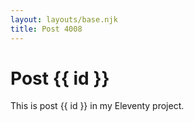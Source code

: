 ```yaml
---
layout: layouts/base.njk
title: Post 4008
---
```


# Post {{ id }}

This is post {{ id }} in my Eleventy project.
